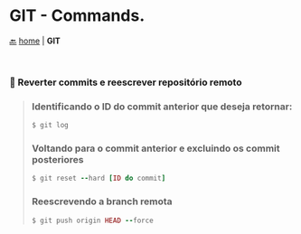 # GIT <span align="right">- Commands.</span>

[:back:](/README.md) [home](/README.md) | **GIT**

<br>

### 🚀 Reverter commits e reescrever repositório remoto
> ### Identificando o ID do commit anterior que deseja retornar:
>  ```ruby
> $ git log
> ```
> 
> ### Voltando para o commit anterior e excluindo os commit posteriores
> ```ruby
> $ git reset --hard [ID do commit]
> ```
> 
> ### Reescrevendo a branch remota
> ```ruby
> $ git push origin HEAD --force
> ```
